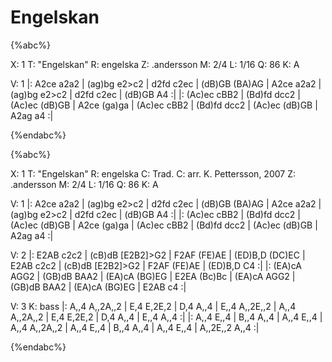 # Engelskan

{%abc%}

X: 1
T: "Engelskan"
R: engelska
Z: .andersson 
M: 2/4
L: 1/16
Q: 86
K: A

V: 1
|: A2ce a2a2 | (ag)bg e2>c2 | d2fd c2ec | (dB)GB (BA)AG | 
A2ce a2a2 | (ag)bg e2>c2 | d2fd c2ec | (dB)GB A4 :| 
|: (Ac)ec cBB2 | (Bd)fd dcc2 | (Ac)ec (dB)GB | A2ce (ga)ga | 
(Ac)ec cBB2 | (Bd)fd dcc2 | (Ac)ec (dB)GB | A2ag a4 :| 

{%endabc%}

{%abc%}

X: 1
T: "Engelskan"
R: engelska
C: Trad. 
C: arr. K. Pettersson, 2007
Z: .andersson 
M: 2/4
L: 1/16
Q: 86
K: A

V: 1
|: A2ce a2a2 | (ag)bg e2>c2 | d2fd c2ec | (dB)GB (BA)AG | 
A2ce a2a2 | (ag)bg e2>c2 | d2fd c2ec | (dB)GB A4 :| 
|: (Ac)ec cBB2 | (Bd)fd dcc2 | (Ac)ec (dB)GB | A2ce (ga)ga | 
(Ac)ec cBB2 | (Bd)fd dcc2 | (Ac)ec (dB)GB | A2ag a4 :| 

V: 2 
|: E2AB c2c2 | (cB)dB [E2B2]>G2 | F2AF (FE)AE | (ED)B,D (DC)EC | 
E2AB c2c2 | (cB)dB [E2B2]>G2 | F2AF (FE)AE | (ED)B,D C4 :| 
|: (EA)cA AGG2 | (GB)dB BAA2 | (EA)cA (BG)EG | E2EA (Bc)Bc | 
(EA)cA AGG2 | (GB)dB BAA2 | (EA)cA (BG)EG | E2AB c4 :| 

V: 3
K: bass 
|: A,,4 A,,2A,,2 | E,4 E,2E,2 | D,4 A,,4 | E,,4 A,,2E,,2 | 
A,,4 A,,2A,,2 | E,4 E,2E,2 | D,4 A,,4 | E,,4 A,,4 :| 
|: A,,4 E,,4 | B,,4 A,,4 | A,,4 E,,4 | A,,4 A,,2A,,2 | 
A,,4 E,,4 | B,,4 A,,4 | A,,4 E,,4 | A,,2E,,2 A,,4 :| 

{%endabc%}
